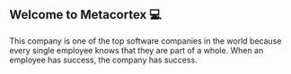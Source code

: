 ## Welcome to Metacortex :computer:

This company is one of the top software companies in the world because every single employee knows that they are part of a whole.
When an employee has success, the company has success. 
